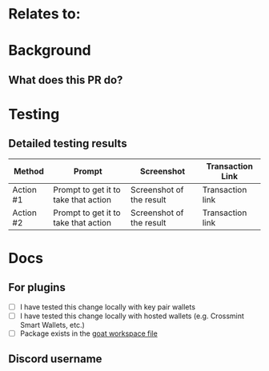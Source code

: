 <!-- Use this template by filling in information and copy and pasting relevant items out of the html comments. -->

# Relates to:

<!-- LINK TO ISSUE OR TICKET -->

<!-- This risks section is to be filled out before final review and merge. -->

# Background

## What does this PR do?

# Testing
<!-- Steps for the reviewer to test these changes -->

## Detailed testing results
<!-- 
Show that you've tested each function on your plugin/adapter/wallet. To do so simply:
1. Go to the examples directory and choose an example to test with
2. Import your plugin/wallet/adapter
3. Test each action and fill the table below with a screenshot and an example transaction showing that your changes worked
4. Don't push any changes to the example dir
-->

| Method | Prompt | Screenshot | Transaction Link |
|----------|--------|-------|------------------|
| Action #1 | Prompt to get it to take that action | Screenshot of the result | Transaction link |
| Action #2 | Prompt to get it to take that action | Screenshot of the result | Transaction link |


# Docs
<!--
My changes do not require a change to the project documentation.
My changes require a change to the project documentation.
If a docs change is needed: I have updated the documentation accordingly.
-->

## For plugins
- [ ] I have tested this change locally with key pair wallets
- [ ] I have tested this change locally with hosted wallets (e.g. Crossmint Smart Wallets, etc.)
- [ ] Package exists in the [goat workspace file](https://github.com/goat-sdk/goat/blob/main/goat.code-workspace)

## Discord username

